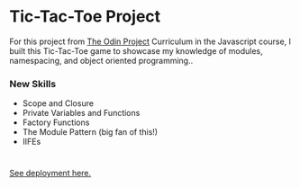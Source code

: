 # Tic-Tac-Toe Project

For this project from [The Odin Project](https://www.theodinproject.com/) Curriculum in the Javascript course, I built this Tic-Tac-Toe game to showcase my knowledge of modules, namespacing, and object oriented programming..

### New Skills
  - Scope and Closure
  - Private Variables and Functions
  - Factory Functions
  - The Module Pattern (big fan of this!)
  - IIFEs
  
#
[See deployment here.](https://spuddister.github.io/tic-tac-toe-project/)

